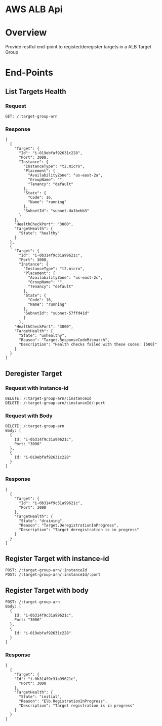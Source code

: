 # AWS ALB Api #

# Overview #
Provide restful end-point to register/deregister targets in a ALB Target Group

# End-Points

## List Targets Health
### Request
```
GET: /:target-group-arn
```
### Response
```
[
  {
    "Target": {
      "Id": "i-019ebfaf92631c228",
      "Port": 3000,
      "Instance": {
        "InstanceType": "t2.micro",
        "Placement": {
          "AvailabilityZone": "us-east-2a",
          "GroupName": "",
          "Tenancy": "default"
        },
        "State": {
          "Code": 16,
          "Name": "running"
        },
        "SubnetId": "subnet-da1bebb3"
      }
    },
    "HealthCheckPort": "3000",
    "TargetHealth": {
      "State": "healthy"
    }
  },
  {
    "Target": {
      "Id": "i-0b314f9c31a99621c",
      "Port": 3000,
      "Instance": {
        "InstanceType": "t2.micro",
        "Placement": {
          "AvailabilityZone": "us-east-2c",
          "GroupName": "",
          "Tenancy": "default"
        },
        "State": {
          "Code": 16,
          "Name": "running"
        },
        "SubnetId": "subnet-57ffd41d"
        }
      },
    "HealthCheckPort": "3000",
    "TargetHealth": {
      "State": "unhealthy",
      "Reason": "Target.ResponseCodeMismatch",
      "Description": "Health checks failed with these codes: [500]"
    }
  }
]
```

## Deregister Target

### Request with instance-id
```
DELETE: /:target-group-arn/:instanceId
DELETE: /:target-group-arn/:instanceId/:port
```

### Request with Body
```
DELETE: /:target-group-arn
Body: [
  {
    Id: "i-0b314f9c31a99621c",
    Port: "3000"
  },
  {
    Id: "i-019ebfaf92631c228"
  }
]
```

### Response
```
[
  {
    "Target": {
      "Id": "i-0b314f9c31a99621c",
      "Port": 3000
    },
    "TargetHealth": {
      "State": "draining",
      "Reason": "Target.DeregistrationInProgress",
      "Description": "Target deregistration is in progress"
    }
  }
]
```

## Register Target with instance-id
```
POST: /:target-group-arn/:instanceId
POST: /:target-group-arn/:instanceId/:port
```

## Register Target with body
```
POST: /:target-group-arn
Body: [
  {
    Id: "i-0b314f9c31a99621c",
    Port: "3000"
  },
  {
    Id: "i-019ebfaf92631c228"
  }
]
```

### Response
```
[
  {
    "Target": {
    "Id": "i-0b314f9c31a99621c",
      "Port": 3000
    },
    "TargetHealth": {
      "State": "initial",
      "Reason": "Elb.RegistrationInProgress",
      "Description": "Target registration is in progress"
    }
  }
]
```